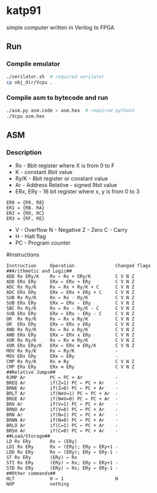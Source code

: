 # katp91
simple computer written in Verilog to FPGA

## Run

### Compile emulator

```bash
./verilator.sh  # required verilator
cp obj_dir/Vcpu . 
```
### Compile asm to bytecode and run

```bash
./asm.py asm.code > asm.hex  # required python3
./Vcpu asm.hex 
```

## ASM

### Description

* Rx - 8bit register where X is from 0 to F
* K - constant 8bit value
* Ry/K - 8bit register or constant value
* Ar - Address Relative - signed 9bit value
* ERx, ERy - 16 bit register where x, y is from 0 to 3
```
ER0 = {R9, R8}
ER1 = {RB. RA}
ER2 = {RD, RC}
ER3 = {RF, RE}
```
* V - Overflow N - Negative Z - Zero C - Carry
* H - Halt flag
* PC - Program counter

#Instructions

```
Instruction     Operation               Changed flags 
##Arithmetic and Logic##
ADD Rx ERy/K    Rx ← Rx + ERy/K         C V N Z     
ADD ERx ERy     ERx ← ERx + ERy         C V N Z 
ADC Rx Ry/K     Rx ← Rx + Ry/K + C      C V N Z
ADC ERx ERy     ERx ← ERx + ERy + C     C V N Z 
SUB Rx Ry/K     Rx ← Rx - Ry/K          C V N Z
SUB ERx ERy     ERx ← ERx - ERy         C V N Z 
SBC Rx Ry/K     Rx ← Rx - Ry/K - C      C V N Z
SUB ERx ERy     ERx ← ERx - ERy - C     C V N Z 
OR  Rx Ry/K     Rx ← Rx ∨ Ry/K          C V N Z
OR  ERx ERy     ERx ← ERx ∨ ERy         C V N Z
AND Rx Ry/K     Rx ← Rx ∧ Ry/K          C V N Z
AND ERx ERy     ERx ← ERx ∧ ERy         C V N Z
XOR Rx Ry/K     Rx ← Rx ⊕ Ry/K          C V N Z
XOR ERx ERy/K   ERx ← ERx ⊕ ERy/K       C V N Z
MOV Rx Ry/K     Rx ← Ry/K               -
MOV ERx ERy     ERx ← ERy               -
CMP Rx Ry/K     Rx ⊕ Ry                 C V N Z
CMP ERx ERy     ERx ⊕ ERy               C V N Z
##Relative Jumps##
RJMP Ar         PC ← PC + Ar            -  
BREQ Ar         if(Z=1) PC ← PC + Ar    -
BRNE Ar         if(Z=0) PC ← PC + Ar    -  
BRLT Ar         if(N⊕V=1) PC ← PC + Ar  -  
BRGE Ar         if(N⊕V=0) PC ← PC + Ar  -  
BRO Ar          if(V=1) PC ← PC + Ar    -  
BRNO Ar         if(V=0) PC ← PC + Ar    -  
BRN Ar          if(N=1) PC ← PC + Ar    -  
BRNN Ar         if(N=0) PC ← PC + Ar    -  
BRLO Ar         if(C=1) PC ← PC + Ar    -
BRSH Ar         if(C=0) PC ← PC + Ar    -
##Load/Storage##
LD Rx ERy       Rx ← (ERy)
LDI Rx ERy      Rx ← (ERy); ERy ← ERy+1 -
LDD Rx ERy      Rx ← (ERy); ERy ← ERy-1 -
ST Rx ERy       (ERy) ← Rx
STI Rx ERy      (ERy) ← Rx; ERy ← ERy+1 -
STD Rx ERy      (ERy) ← Rx; ERy ← ERy-1 -
##Other commands##
HLT             H ← 1                   H 
NOP             nothing
```
